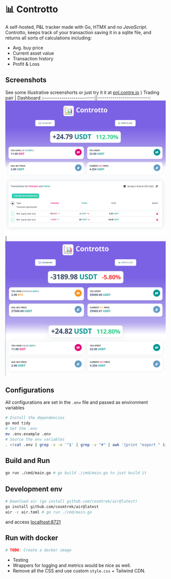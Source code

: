 # 📊 Controtto

A self-hosted, P&L tracker made with Go, HTMX and *no JavaScript*. Controtto, keeps track of your transaction saving it in a sqlite file, and returns all sorts of calculations including:
* Avg. buy price
* Current asset value
* Transaction history
* Profit & Loss 


## Screenshots
See some illustrative screenshorts or just try it it at [pnl.contre.io](https://pnl.contre.io) )
Trading pair | Dashboard
:-------------------------:|:-------------------------:
![accounts-dashboard](./public/assets/img/pairpnl.png) | ![kpi-dashboard](./public/assets/img/pairList.png)

## Configurations

All configurations are set in the `.env` file and passed as environment variables

```sh
# Install the dependencies
go mod tidy
# Set the .env
mv .env.example .env
# Source the env variables
. <(cat .env | grep -v -e '^$' | grep -v "#" | awk '{print "export " $1}')
```

## Build and Run 
```sh
go run ./cmd/main.go # go build ./cmd/main.go to just build it
```

## Development env
```bash
# Download air (go install github.com/cosmtrek/air@latest)
go install github.com/cosmtrek/air@latest 
air -c air.toml # go run ./cmd/main.go
```
and access [localhost:8721](http://localhost:8721)

## Run with docker
```bash
# TODO: Create a docker image 
```

<!-- ### TODO -->
* Testing 
* Wrappers for logging and metrics would be nice as well.
* Remove all the CSS and use custom `style.css` + Tailwind CDN.
